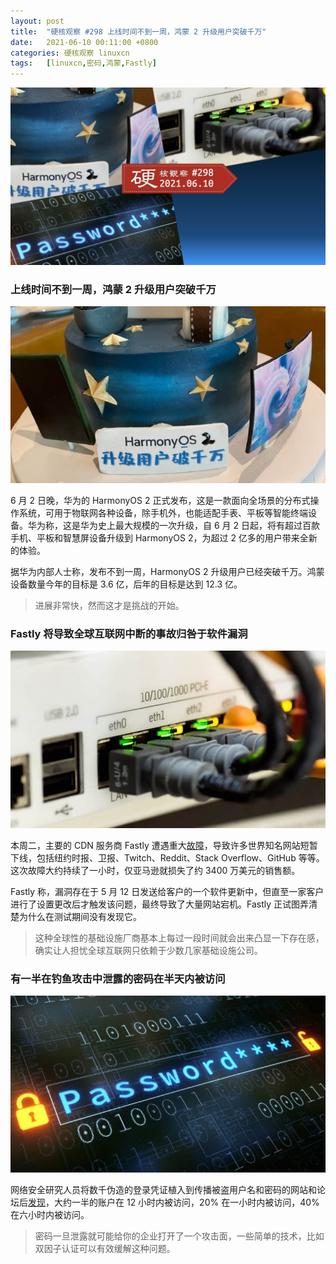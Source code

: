 ```yaml
---
layout: post
title:	"硬核观察 #298 上线时间不到一周，鸿蒙 2 升级用户突破千万"
date:	2021-06-10 00:11:00 +0800 
categories:	硬核观察 linuxcn 
tags:	[linuxcn,密码,鸿蒙,Fastly]
---
```



![](/Asserts/Images/album/202106/10/001020f997pb97h7pg6ppw.jpg)


### 上线时间不到一周，鸿蒙 2 升级用户突破千万


![](/Asserts/Images/album/202106/10/001431aqjmdddzy2wrmpdt.jpg)


6 月 2 日晚，华为的 HarmonyOS 2 正式发布，这是一款面向全场景的分布式操作系统，可用于物联网各种设备，除手机外，也能适配手表、平板等智能终端设备。华为称，这是华为史上最大规模的一次升级，自 6 月 2 日起，将有超过百款手机、平板和智慧屏设备升级到 HarmonyOS 2，为超过 2 亿多的用户带来全新的体验。


据华为内部人士称，发布不到一周，HarmonyOS 2 升级用户已经突破千万。鸿蒙设备数量今年的目标是 3.6 亿，后年的目标是达到 12.3 亿。



> 
> 进展非常快，然而这才是挑战的开始。
> 
> 
> 


### Fastly 将导致全球互联网中断的事故归咎于软件漏洞


![](/Asserts/Images/album/202106/10/001052po4aoao4miaiaho6.jpg)


本周二，主要的 CDN 服务商 Fastly 遭遇重大[故障](https://status.fastly.com/incidents/vpk0ssybt3bj)，导致许多世界知名网站短暂下线，包括纽约时报、卫报、Twitch、Reddit、Stack Overflow、GitHub 等等。这次故障大约持续了一小时，仅亚马逊就损失了约 3400 万美元的销售额。


Fastly 称，漏洞存在于 5 月 12 日发送给客户的一个软件更新中，但直至一家客户进行了设置更改后才触发该问题，最终导致了大量网站宕机。Fastly 正试图弄清楚为什么在测试期间没有发现它。



> 
> 这种全球性的基础设施厂商基本上每过一段时间就会出来凸显一下存在感，确实让人担忧全球互联网只依赖于少数几家基础设施公司。
> 
> 
> 


### 有一半在钓鱼攻击中泄露的密码在半天内被访问


![](/Asserts/Images/album/202106/10/001130dwxqewiwmwmavm9x.jpg)


网络安全研究人员将数千伪造的登录凭证植入到传播被盗用户名和密码的网站和论坛后[发现](https://www.zdnet.com/article/this-is-how-fast-a-password-leaked-on-the-web-will-be-tested-out-by-hackers/)，大约一半的账户在 12 小时内被访问，20% 在一小时内被访问，40% 在六小时内被访问。



> 
> 密码一旦泄露就可能给你的企业打开了一个攻击面，一些简单的技术，比如双因子认证可以有效缓解这种问题。
> 
> 
>
